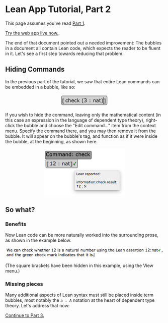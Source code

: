 
# Lean App Tutorial, Part 2

This page assumes you've read [Part 1](tutorial-1.md).

[Try the web app live now.](http://nathancarter.github.io/weblurch/app/lean-example.html).

The end of that document pointed out a needed improvement:  The bubbles in a
document all contain Lean code, which expects the reader to be fluent in it.
Let's see a first step towards reducing that problem.

## Hiding Commands

In the previous part of the tutorial, we saw that entire Lean commands can
be embedded in a bubble, like so:

<p align=center><img src='tut-1-ss-bubble.png'/></p>

If you wish to hide the command, leaving only the mathematical content (in
this case an expression in the language of dependent type theory),
right-click the bubble and choose the "Edit command..." item from the
context menu.  Specify the command there, and you may then remove it from
the bubble.  It will appear on the bubble's tag, and function as if it were
inside the bubble, at the beginning, as shown here.

<p align=center><img src='tut-2-ss-term-command.png'/></p>

## So what?

### Benefits

Now Lean code can be more naturally worked into the surrounding prose, as
shown in the example below.

<p align=center><img src='tut-2-ss-term-command-prose.png'/></p>

(The square brackets have been hidden in this example, using the View menu.)

### Missing pieces

Many additional aspects of Lean syntax must still be placed inside term
bubbles, most notably the `a : A` notation at the heart of dependent type
theory.  Let's address that now:

[Continue to Part 3.](tutorial-3.md)
